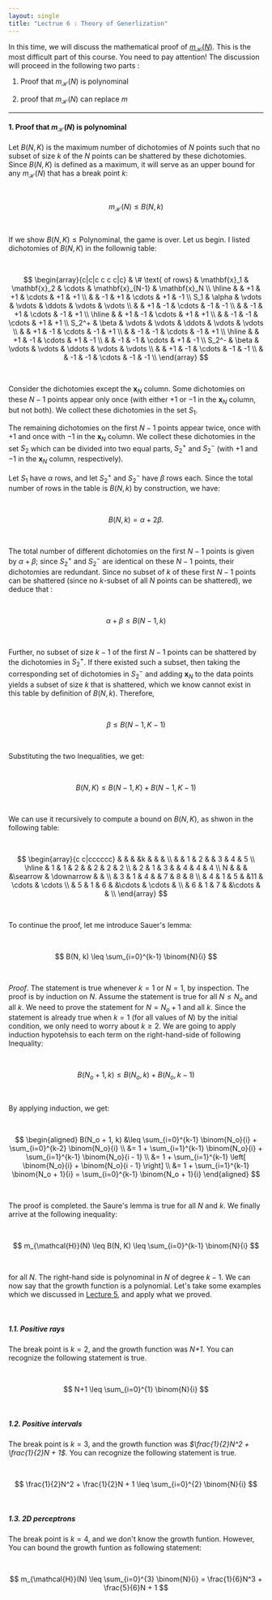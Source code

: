 ```yaml
---
layout: single
title: "Lectrue 6 : Theory of Generlization"
---
```


In this time, we will discuss the mathematical proof of [$m_{\mathcal{H}}(N)$](https://isopink.github.io/Effective-number-of-hypothesis/). This is the most difficult part of this course. You need to pay attention! The discussion will proceed in the following two parts :

1. Proof that $m_{\mathcal{H}}(N)$ is polynominal

2. proof that $m_{\mathcal{H}}(N)$ can replace $m$ 


---

#### 1. Proof that $m_{\mathcal{H}}(N)$ is polynominal

Let $B(N,K)$ is the maximum number of dichotomies of $N$ points such that no subset of size $k$ of the $N$ points can be shattered by these dichotomies. Since $B(N,K)$ is defined as a maximum, it will serve as an upper bound for any $m_\mathcal{H}(N)$ that has a break point $k$: 

<br>

$$
m_{\mathcal{H}}(N) \leq B(N, k)
$$

<br>

If we show $B(N,K) \leq \text{Polynominal}$, the game is over. Let us begin. I listed dichotomies of $B(N,K)$ in the follownig table: 

<br>

$$
\begin{array}{c|c|c c c c|c}
& \# \text{ of rows} & \mathbf{x}_1 & \mathbf{x}_2 & \cdots & \mathbf{x}_{N-1} & \mathbf{x}_N \\
\hline
&                 & +1 & +1 & \cdots & +1 & +1 \\
&                 & -1 & +1 & \cdots & +1 & -1 \\
S_1 & \alpha      & \vdots & \vdots & \ddots & \vdots & \vdots \\
&                 & +1 & -1 & \cdots & -1 & -1 \\
&                 & -1 & +1 & \cdots & -1 & +1 \\
\hline
&                 & +1 & -1 & \cdots & +1 & +1 \\
&                 & -1 & -1 & \cdots & +1 & +1 \\
S_2^+ & \beta     & \vdots & \vdots & \ddots & \vdots & \vdots \\
&                 & +1 & -1 & \cdots & -1 & +1 \\
&                 & -1 & -1 & \cdots & -1 & +1 \\
\hline
&                 & +1 & -1 & \cdots & +1 & -1 \\
&                 & -1 & -1 & \cdots & +1 & -1 \\
S_2^- & \beta     & \vdots & \vdots & \ddots & \vdots & \vdots \\
&                 & +1 & -1 & \cdots & -1 & -1 \\
&                 & -1 & -1 & \cdots & -1 & -1 \\
\end{array}
$$


<br>

Consider the dichotomies except the $\mathbf{x}_N$ column. Some dichotomies on these $N - 1$ points appear only once (with either $+1$ or $-1$ in the $\mathbf{x}_N$ column, but not both). We collect these dichotomies in the set $S_1$.

The remaining dichotomies on the first $N - 1$ points appear twice, once with $+1$ and once with $-1$ in the $\mathbf{x}_N$ column. We collect these dichotomies in the set $S_2$ which can be divided into two equal parts, $S_2^+$ and $S_2^-$ (with $+1$ and $-1$ in the $\mathbf{x}_N$ column, respectively). 

Let $S_1$ have $\alpha$ rows, and let $S_2^+$ and $S_2^-$ have $\beta$ rows each. Since the total number of rows in the table is $B(N, k)$ by construction, we have: 

<br>

$$
B(N, k) = \alpha + 2\beta.
$$

<br>

The total number of different dichotomies on the first $N - 1$ points is given by $\alpha + \beta$; since $S_2^+$ and $S_2^-$ are identical on these $N - 1$ points, their dichotomies are redundant. Since no subset of $k$ of these first $N - 1$ points can be shattered (since no $k$-subset of all $N$ points can be shattered), we deduce that :

<br>

$$
\alpha + \beta \leq B(N - 1, k)
$$

<br>

Further, no subset of size $k - 1$ of the first $N - 1$ points can be shattered by the dichotomies in $S_2^+$. If there existed such a subset, then taking the corresponding set of dichotomies in $S_2^-$ and adding $\mathbf{x}_N$ to the data points yields a subset of size $k$ that is shattered, which we know cannot exist in this table by definition of $B(N, k)$. Therefore,

<br>

$$
\beta \leq B(N-1, K-1)
$$

<br>

Substituting the two Inequalities, we get: 

<br>

$$
B(N, K) \leq B(N-1, K) + B(N-1, K-1) 
$$

<br>

We can use it recursively to compute a bound on $B(N, K)$, as shwon in the following table: 

<br>

$$
\begin{array}{c c|cccccc}
    &   &  &   &k   &   &   &   \\ 
    &   & 1 & 2 &   & 3 & 4 & 5 \\
\hline
  & 1 & 1 & 2 &   & 2 & 2 & 2 \\
  & 2 & 1 & 3 &   & 4 & 4 & 4 \\
N &   &   &   &\searrow   & \downarrow &   &   \\ 
  & 3 & 1 & 4 &   & 7 & 8 & 8 \\
  & 4 & 1 & 5 &   &11 & \cdots & \cdots \\
  & 5 & 1 & 6 &   &\cdots & \cdots &   \\
  & 6 & 1 & 7 &   &\cdots &        &   \\
\end{array}
$$

<br>

To continue the proof, let me introduce Sauer's lemma: 

<br>

$$
B(N, k) \leq \sum_{i=0}^{k-1} \binom{N}{i}
$$

<br>

*Proof*. The statement is true whenever $k = 1$ or $N = 1$, by inspection. The proof is by induction on $N$. Assume the statement is true for all $N \leq N_o$ and all $k$. We need to prove the statement for $N = N_o + 1$ and all $k$. Since the statement is already true when $k = 1$ (for all values of $N$) by the initial condition, we only need to worry about $k \geq 2$. We are going to apply induction hypotehsis to each term on the right-hand-side of following Inequality: 

<br>

$$
B(N_o + 1, k) \leq B(N_o, k) + B(N_o, k - 1)
$$

<br>

By applying induction, we get: 

<br>

$$
\begin{aligned}
B(N_o + 1, k) &\leq \sum_{i=0}^{k-1} \binom{N_o}{i} + \sum_{i=0}^{k-2} \binom{N_o}{i} \\
&= 1 + \sum_{i=1}^{k-1} \binom{N_o}{i} + \sum_{i=1}^{k-1} \binom{N_o}{i - 1} \\
&= 1 + \sum_{i=1}^{k-1} \left[ \binom{N_o}{i} + \binom{N_o}{i - 1} \right] \\
&= 1 + \sum_{i=1}^{k-1} \binom{N_o + 1}{i} = \sum_{i=0}^{k-1} \binom{N_o + 1}{i}
\end{aligned}
$$

<br>

The proof is completed. the Saure's lemma is true for all $N$ and $k$. We finally arrive at the following inequality: 

<br>

$$
m_{\mathcal{H}}(N) \leq B(N, K) \leq  \sum_{i=0}^{k-1} \binom{N}{i}
$$

<br>

for all $N$. The right-hand side is polynominal in $N$ of degree $k-1$. We can now say that the growth function is a polynomial. Let's take some examples which we discussed in [Lecture 5](https://isopink.github.io/Effective-number-of-hypothesis/), and apply what we proved. 

<br>

##### 1.1. Positive rays 

The break point is $k=2$, and the growth function was *N+1*. You can recognize the following statement is true. 

<br>

$$
N+1 \leq \sum_{i=0}^{1} \binom{N}{i}
$$

<br>

##### 1.2. Positive intervals

The break point is $k=3$, and the growth function was *$\frac{1}{2}N^2 + \frac{1}{2}N + 1$*. You can recognize the following statement is true. 

<br>

$$
\frac{1}{2}N^2 + \frac{1}{2}N + 1 \leq \sum_{i=0}^{2} \binom{N}{i}
$$

<br>

##### 1.3. 2D perceptrons

The break point is $k=4$, and we don't know the growth funtion. However, You can bound the growth funtion as following statement:

<br>

$$
m_{\mathcal{H}}(N) \leq \sum_{i=0}^{3} \binom{N}{i} = \frac{1}{6}N^3 + \frac{5}{6}N + 1
$$

<br>


